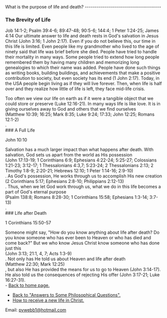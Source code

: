  <head> <title>(PVW) life and death</title> <meta content="IE=9" http-equiv="X-UA-Compatible"></meta> <link href="css/page_style.css" rel="stylesheet" type="text/css"></link> </head><body><div class="page_style"> What is the purpose of life and death?
--------------------------------------

### The Brevity of Life

 Job 14:1-2; Psalm 39:4-6; 89:47-48; 90:5-6; 144:4; 1 Peter 1:24-25; James 4:14 Our ultimate answer to life and death rests in God's salvation in Jesus Christ (John 3:16; 1 John 2:17). Even if you do not believe this, our time in this life is limited. Even people like my grandmother who lived to the age of ninety said that life was brief before she died. People have tried to handle their mortality in many ways. Some people tried to extend how long people remembered them by having many children and memorizing long genealogies to which their name was added. People have done such things as writing books, building buildings, and achievements that make a positive contribution to society, but even society has its end (1 John 2:17). Today, in the USA people begin living as if they will live forever. Then, when life is half over and they realize how little of life is left, they face mid-life crisis.

<div class="p">Too often we view our life on earth as if it were a tangible object that we could store or preserve (Luke 12:16-21). In many ways life is like love. It is in giving ourselves away to God and others that we find ourselves <div class="footnote">(Matthew 10:39; 16:25; Mark 8:35; Luke 9:24; 17:33; John 12:25; Romans 12:1-2)</div>.</div>### A Full Life

 John 10:10 <div class="p">Salvation has a much larger impact than what happens after death. With salvation, God sets us apart from the world as His possession <div class="footnote">(John 17:13-19; 1 Corinthians 6:9; Ephesians 4:22-24; 5:25-27; Colossians 1:21-23; 3:12-17; 1 Thessalonians 4:3,7; 5:23-24; 2 Thessalonians 2:13; 2 Timothy 1:8-9; 2:20-21; Hebrews 12:10; 1 Peter 1:14-16; 2:9-10)</div>. As God's possession, He works through us to accomplish His new creation <div class="footnote">(2 Corinthians 5:17; Ephesians 2:8-10; Philippians 2:12-13)</div>. Thus, when we let God work through us, what we do in this life becomes a part of God's eternal purpose <div class="footnote">(Psalm 138:8; Romans 8:28-30; 1 Corinthians 15:58; Ephesians 1:3-14; 3:7-13)</div>.</div>### Life after Death

 1 Corinthians 15:50-57 <div class="p">Someone might say, "How do you know anything about life after death? Do you know someone who has ever been to Heaven or who has died and come back?" But we who know Jesus Christ know someone who has done just this <div class="footnote">(John 3:13; 21:1, 4, 7; Acts 1:3-9)</div>. Not only has He told us about Heaven and life after death <div class="footnote">(Matthew 22:30; Mark 12:25)</div>, but also He has provided the means for us to go to Heaven (John 3:14-17). He also told us the consequences of rejecting His offer (John 3:17-21; Luke 16:27-31).</div><div class="p" id="footnotes"></div><script src="js/footnotes.js" type="text/javascript"></script>  </div>- [Back to home page.](noframesindex.html)
- [Back to "Answers to Some Philosophical Questions".](philosop.html)
- [How to receive a new life in Christ.](gospel.html)

Email: [pvwebb1@hotmail.com](mailto:pvwebb1@hotmail.com)

